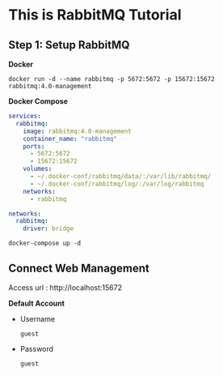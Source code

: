 # This is RabbitMQ Tutorial

## Step 1: Setup RabbitMQ

**Docker**

```shell
docker run -d --name rabbitmq -p 5672:5672 -p 15672:15672 rabbitmq:4.0-management
```

**Docker Compose**

```yaml
services:
  rabbitmq:
    image: rabbitmq:4.0-management
    container_name: "rabbitmq"
    ports:
      - 5672:5672
      - 15672:15672
    volumes:
      - ~/.docker-conf/rabbitmq/data/:/var/lib/rabbitmq/
      - ~/.docker-conf/rabbitmq/log/:/var/log/rabbitmq
    networks:
      - rabbitmq

networks:
  rabbitmq:
    driver: bridge
```

```shell
docker-compose up -d
```

## Connect Web Management

Access url : http://localhost:15672

**Default Account**

- Username

  ```shell
  guest
  ```

- Password

  ```shell
  guest
  ```
